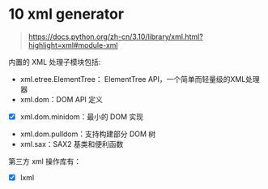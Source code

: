 # 10 xml generator

> https://docs.python.org/zh-cn/3.10/library/xml.html?highlight=xml#module-xml

内置的 XML 处理子模块包括:

- xml.etree.ElementTree： ElementTree API，一个简单而轻量级的XML处理器
- xml.dom：DOM API 定义
- [x] xml.dom.minidom：最小的 DOM 实现
- xml.dom.pulldom：支持构建部分 DOM 树
- xml.sax：SAX2 基类和便利函数

第三方 xml 操作库有：
- [x] lxml
